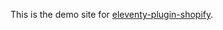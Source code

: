 This is the demo site for [eleventy-plugin-shopify](https://github.com/dleatherman/eleventy-plugin-shopify).
